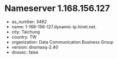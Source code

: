 # Nameserver 1.168.156.127

* as_number: 3462
* name: 1-168-156-127.dynamic-ip.hinet.net.
* city: Taichung
* country: TW
* organization: Data Communication Business Group
* version: dnsmasq-2.40
* dnssec: false
